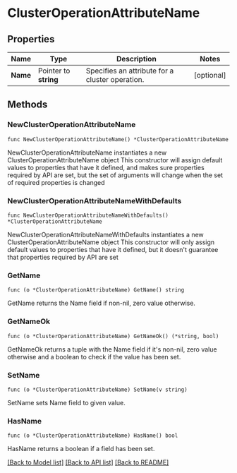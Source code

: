 # ClusterOperationAttributeName

## Properties

Name | Type | Description | Notes
------------ | ------------- | ------------- | -------------
**Name** | Pointer to **string** | Specifies an attribute for a cluster operation. | [optional] 

## Methods

### NewClusterOperationAttributeName

`func NewClusterOperationAttributeName() *ClusterOperationAttributeName`

NewClusterOperationAttributeName instantiates a new ClusterOperationAttributeName object
This constructor will assign default values to properties that have it defined,
and makes sure properties required by API are set, but the set of arguments
will change when the set of required properties is changed

### NewClusterOperationAttributeNameWithDefaults

`func NewClusterOperationAttributeNameWithDefaults() *ClusterOperationAttributeName`

NewClusterOperationAttributeNameWithDefaults instantiates a new ClusterOperationAttributeName object
This constructor will only assign default values to properties that have it defined,
but it doesn't guarantee that properties required by API are set

### GetName

`func (o *ClusterOperationAttributeName) GetName() string`

GetName returns the Name field if non-nil, zero value otherwise.

### GetNameOk

`func (o *ClusterOperationAttributeName) GetNameOk() (*string, bool)`

GetNameOk returns a tuple with the Name field if it's non-nil, zero value otherwise
and a boolean to check if the value has been set.

### SetName

`func (o *ClusterOperationAttributeName) SetName(v string)`

SetName sets Name field to given value.

### HasName

`func (o *ClusterOperationAttributeName) HasName() bool`

HasName returns a boolean if a field has been set.


[[Back to Model list]](../README.md#documentation-for-models) [[Back to API list]](../README.md#documentation-for-api-endpoints) [[Back to README]](../README.md)


